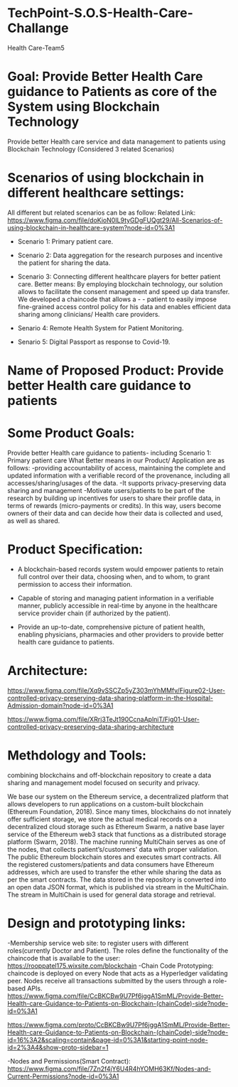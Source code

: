 # TechPoint-S.O.S-Health-Care-Challange
Health Care-Team5
# Goal: Provide Better Health Care guidance to Patients as core of the System using Blockchain Technology
Provide better Health care service and data management to patients using Blockchain Technology 
(Considered 3 related Scenarios)

# Scenarios of using blockchain in different healthcare settings: 

All different but related scenarios can be as follow: 
Related Link: https://www.figma.com/file/doKioN0IL9tyGDgFUQgt29/All-Scenarios-of-using-blockchain-in-healthcare-system?node-id=0%3A1

- Scenario 1: Primary patient care.
- Scenario 2: Data aggregation for the research purposes and incentive the patient for sharing the data.
- Scenario 3: Connecting different healthcare players for better patient care.
Better means: By employing blockchain technology, our solution allows to facilitate the consent management and speed up data transfer. We developed a chaincode that allows a - - patient to easily impose fine-grained access control policy for his data and enables efficient data sharing among clinicians/ Health care providers.

- Senario 4: Remote Health System for Patient Monitoring.

- Senario 5: Digital Passport as response to Covid-19.


# Name of Proposed Product:  Provide better Health care guidance to patients

# Some Product Goals:
Provide better Health care guidance to patients- including Scenario 1: Primary patient care
What Better means in our Product/ Application are as follows:
-providing accountability of access, maintaining the complete and updated information with a verifiable record of the provenance, including all accesses/sharing/usages of the data.
-It supports privacy-preserving data sharing and management
-Motivate users/patients to be part of the research by building up incentives for users to share their profile data, in terms of rewards (micro-payments or credits). In this way, users become owners of their data and can decide how their data is collected and used, as well as shared.

# Product Specification:

- A blockchain-based records system would empower patients to retain full control over their data, choosing when, and to whom, to grant permission to access their information.

- Capable of storing and managing patient information in a verifiable manner, publicly accessible in real-time by anyone in the healthcare service provider chain (if authorized by the patient).

- Provide an up-to-date, comprehensive picture of patient health, enabling physicians, pharmacies and other providers to provide better health care guidance to patients.

# Architecture: 
https://www.figma.com/file/Xq9vSSCZp5yZ303mYhMMfv/Figure02-User-controlled-privacy-preserving-data-sharing-platform-in-the-Hospital-Admission-domain?node-id=0%3A1

https://www.figma.com/file/XRrj3TeJt190CcnaAplniT/Fig01-User-controlled-privacy-preserving-data-sharing-architecture


# Methdology and Tools:
combining blockchains and off-blockchain repository to create a data sharing and management model focused on security and privacy.

We base our system on the Ethereum service, a decentralized platform that allows developers to run applications on a custom-built blockchain (Ethereum Foundation, 2018). Since many times, blockchains do not innately offer sufficient storage, we store the actual medical records on a decentralized cloud storage such as Ethereum Swarm, a native base layer service of the Ethereum web3 stack that functions as a distributed storage platform (Swarm, 2018). 
The machine running MultiChain serves as one of the nodes, that collects patient’s/customers' data with proper validation. The public Ethereum blockchain stores and executes smart contracts. All the registered customers/patients and data consumers have Ethereum addresses, which are used to transfer the ether while sharing the data as per the smart contracts.
The data stored in the repository is converted into an open data JSON format, which is published via stream in the MultiChain. The stream in MultiChain is used for general data storage and retrieval.

# Design and prototyping links:

-Membership service web site:  to register users with different roles(currently Doctor and Patient). The roles define the functionality of the chaincode that is available to the user: https://rooppatel175.wixsite.com/blockchain
-Chain Code Prototyping: chaincode is deployed on every Node that acts as a Hyperledger validating peer. Nodes receive all transactions submitted by the users through a role-based APIs. https://www.figma.com/file/CcBKCBw9U7Pf6jggA1SmML/Provide-Better-Health-care-Guidance-to-Patients-on-Blockchain-(chainCode)-side?node-id=0%3A1

https://www.figma.com/proto/CcBKCBw9U7Pf6jggA1SmML/Provide-Better-Health-care-Guidance-to-Patients-on-Blockchain-(chainCode)-side?node-id=16%3A2&scaling=contain&page-id=0%3A1&starting-point-node-id=2%3A4&show-proto-sidebar=1

-Nodes and Permissions(Smart Contract): https://www.figma.com/file/7Zn2f4jY6U4R4hYOMH63Kf/Nodes-and-Current-Permissions?node-id=0%3A1





